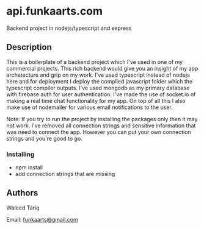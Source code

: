 # api.funkaarts.com

Backend project in nodejs/typescript and express

## Description

This is a boilerplate of a backend project which I've used in one of my commercial projects. This rich backend would give you an insight of my app archetecture and grip on my work. I've used typescript instead of nodejs here and for deployment I deploy the complied javascript folder which the typescript compiler outputs. I've used mongodb as my primary database with firebase auth for user authentication. I've made the use of socket.io of making a real time chat functionality for my app. On top of all this I also make use of nodemailer for various email notifications to the user. 

Note: If you try to run the project by installing the packages only then it may not work. I've removed all connection strings and sensitive information that was need to connect the app. However you can put your own connection strings and you're good to go.


### Installing

* npm install
* add connection strings that are missing

## Authors

Waleed Tariq

Email: funkaarts@gmail.com